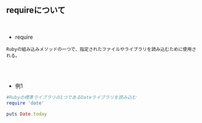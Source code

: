 ## requireについて 
<br>

- require  
```
Rubyの組み込みメソッドの一つで、指定されたファイルやライブラリを読み込むために使用される。

```
<br>
<br>

- 例1  
```rb
#Rubyの標準ライブラリの1つであるDateライブラリを読み込む
require 'date'

puts Date.today
```
<br>
<br>
